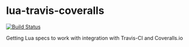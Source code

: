 lua-travis-coveralls
====================

[![Build Status](https://travis-ci.org/Yonaba/lua-travis-coveralls.png)](https://travis-ci.org/Yonaba/lua-travis-coveralls)

Getting Lua specs to work with integration with Travis-CI and Coveralls.io

